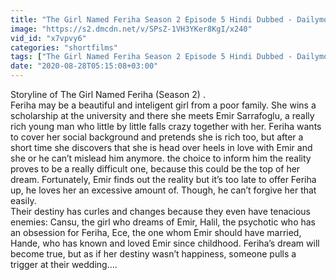 ```yaml
---
title: "The Girl Named Feriha Season 2 Episode 5 Hindi Dubbed - Dailymotion Video"
image: "https://s2.dmcdn.net/v/SPsZ-1VH3YKer8KgI/x240"
vid_id: "x7vpvy6"
categories: "shortfilms"
tags: ["The Girl Named Feriha Season 2 Episode 5 Hindi Dubbed - Dailymotion Video","720p","Ad\u0131n\u0131 Feriha Koydum S02 In Hindi"]
date: "2020-08-28T05:15:08+03:00"
---
```

Storyline of The Girl Named Feriha (Season 2) .  <br>Feriha may be a beautiful and inteligent girl from a poor family. She wins a scholarship at the university and there she meets Emir Sarrafoglu, a really rich young man who little by little falls crazy together with her. Feriha wants to cover her social background and pretends she is rich too, but after a short time she discovers that she is head over heels in love with Emir and she or he can’t mislead him anymore. the choice to inform him the reality proves to be a really difficult one, because this could be the top of her dream. Fortunately, Emir finds out the reality but it’s too late to offer Feriha up, he loves her an excessive amount of. Though, he can’t forgive her that easily.  <br>Their destiny has curles and changes because they even have tenacious enemies: Cansu, the girl who dreams of Emir, Halil, the psychotic who has an obsession for Feriha, Ece, the one whom Emir should have married, Hande, who has known and loved Emir since childhood. Feriha’s dream will become true, but as if her destiny wasn’t happiness, someone pulls a trigger at their wedding….  <br>
